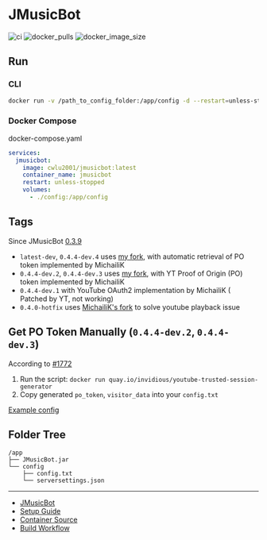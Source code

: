 # JMusicBot
![ci] ![docker_pulls] ![docker_image_size]

[ci]: https://github.com/cwlu2001/docker-build/actions/workflows/jmusicbot.yml/badge.svg
[docker_pulls]: https://img.shields.io/docker/pulls/cwlu2001/jmusicbot?logo=docker
[docker_image_size]: https://img.shields.io/docker/image-size/cwlu2001/jmusicbot?logo=docker


## Run
### CLI
```bash
docker run -v /path_to_config_folder:/app/config -d --restart=unless-stopped --name=jmusicbot cwlu2001/jmusicbot:latest
```

### Docker Compose
docker-compose.yaml
```yaml
services:
  jmusicbot:
    image: cwlu2001/jmusicbot:latest
    container_name: jmusicbot
    restart: unless-stopped
    volumes:
      - ./config:/app/config
```

## Tags
Since JMusicBot [0.3.9](https://github.com/jagrosh/MusicBot/releases/tag/0.3.9)
+ `latest-dev`, `0.4.4-dev.4` uses [my fork](https://github.com/cwlu2001/MusicBot/tree/fix-youtube), with automatic retrieval of PO token implemented by MichailiK
+ `0.4.4-dev.2`, `0.4.4-dev.3` uses [my fork](https://github.com/cwlu2001/MusicBot/tree/fix-youtube), with YT Proof of Origin (PO) token implemented by MichailiK
+ `0.4.4-dev.1` with YouTube OAuth2 implementation by MichailiK ( Patched by YT, not working)
+ `0.4.0-hotfix` uses [MichailiK's fork](https://github.com/MichailiK/MusicBot/releases) to solve youtube playback issue


## Get PO Token Manually (`0.4.4-dev.2`, `0.4.4-dev.3`)
According to [#1772](https://github.com/jagrosh/MusicBot/pull/1772)
1. Run the script: `docker run quay.io/invidious/youtube-trusted-session-generator`
2. Copy generated `po_token`, `visitor_data` into your `config.txt`

[Example config](https://github.com/MichailiK/MusicBot/blob/7be02b1/src/main/resources/reference.conf#L206-L207)


## Folder Tree
```
/app
├── JMusicBot.jar
└── config
    ├── config.txt
    └── serversettings.json
```

---
+ [JMusicBot](https://github.com/jagrosh/MusicBot)
+ [Setup Guide](https://jmusicbot.com/)
+ [Container Source](https://github.com/cwlu2001/docker-jmusicbot)
+ [Build Workflow](https://github.com/cwlu2001/docker-build/actions/workflows/jmusicbot.yml)
